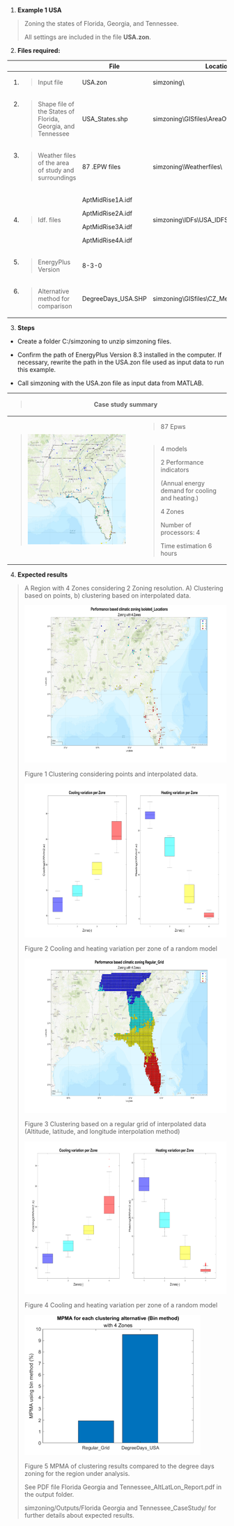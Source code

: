 1.  **Example 1 USA**

> Zoning the states of Florida, Georgia, and Tennessee.
>
> All settings are included in the file **USA.zon**.

2.  **Files required:**

<table>
<colgroup>
<col style="width: 27%" />
<col style="width: 26%" />
<col style="width: 46%" />
</colgroup>
<thead>
<tr class="header">
<th></th>
<th><strong>File</strong></th>
<th><strong>Location</strong></th>
</tr>
</thead>
<tbody>
<tr class="odd">
<td><ol type="1">
<li><blockquote>
<p>Input file</p>
</blockquote></li>
</ol></td>
<td>USA.zon</td>
<td>simzoning\</td>
</tr>
<tr class="even">
<td><ol start="2" type="1">
<li><blockquote>
<p>Shape file of the States of Florida, Georgia, and Tennessee</p>
</blockquote></li>
</ol></td>
<td>USA_States.shp</td>
<td>simzoning\GISfiles\AreaOfStudy\</td>
</tr>
<tr class="odd">
<td><ol start="3" type="1">
<li><blockquote>
<p>Weather files of the area of study and surroundings</p>
</blockquote></li>
</ol></td>
<td>87 .EPW files</td>
<td>simzoning\Weatherfiles\</td>
</tr>
<tr class="even">
<td><ol start="4" type="1">
<li><blockquote>
<p>Idf. files</p>
</blockquote></li>
</ol></td>
<td><p>AptMidRise1A.idf</p>
<p>AptMidRise2A.idf</p>
<p>AptMidRise3A.idf</p>
<p>AptMidRise4A.idf</p></td>
<td>simzoning\IDFs\USA_IDFS</td>
</tr>
<tr class="odd">
<td><ol start="5" type="1">
<li><blockquote>
<p>EnergyPlus Version</p>
</blockquote></li>
</ol></td>
<td>8-3-0</td>
<td></td>
</tr>
<tr class="even">
<td><ol start="6" type="1">
<li><blockquote>
<p>Alternative method for comparison</p>
</blockquote></li>
</ol></td>
<td>DegreeDays_USA.SHP</td>
<td>simzoning\GISfiles\CZ_Methods_Comparison\</td>
</tr>
</tbody>
</table>

3.  **Steps**

- Create a folder C:/simzoning to unzip simzoning files.

- Confirm the path of EnergyPlus Version 8.3 installed in the computer.
  If necessary, rewrite the path in the USA.zon file used as input data
  to run this example.

- Call simzoning with the USA.zon file as input data from MATLAB.

<table>
<colgroup>
<col style="width: 60%" />
<col style="width: 39%" />
</colgroup>
<thead>
<tr class="header">
<th colspan="2"><blockquote>
<p>Case study summary</p>
</blockquote></th>
</tr>
</thead>
<tbody>
<tr class="odd">
<td rowspan="2"><blockquote>
<p><img src="./imagesUSA1/media/image1.png"
style="width:2.34201in;height:2.62863in" /></p>
</blockquote></td>
<td><blockquote>
<p>87 Epws</p>
</blockquote></td>
</tr>
<tr class="even">
<td><blockquote>
<p>4 models</p>
<p>2 Performance indicators</p>
<p>(Annual energy demand for cooling and heating.)</p>
<p>4 Zones</p>
<p>Number of processors: 4</p>
<p>Time estimation 6 hours</p>
</blockquote></td>
</tr>
</tbody>
</table>

4.  **Expected results**

> A Region with 4 Zones considering 2 Zoning resolution. A) Clustering
> based on points, b) clustering based on interpolated data.
>
> <img src="./imagesUSA1/media/image2.png"
> style="width:6.17222in;height:3.77391in" />
>
> Figure 1 Clustering considering points and interpolated data.
>
> <img src="./imagesUSA1/media/image3.png"
> style="width:6.53913in;height:3.67361in"
> alt="Gráfico Descrição gerada automaticamente" />
>
> Figure 2 Cooling and heating variation per zone of a random model
>
> <img src="./imagesUSA1/media/image4.png"
> style="width:6.21623in;height:3.7in" />
>
> Figure 3 Clustering based on a regular grid of interpolated data
> (Altitude, latitude, and longitude interpolation method)
>
> <img src="./imagesUSA1/media/image5.png"
> style="width:6.78442in;height:3.65993in"
> alt="Gráfico, Gráfico de caixa estreita Descrição gerada automaticamente" />
>
> Figure 4 Cooling and heating variation per zone of a random model
>
> <img src="./imagesUSA1/media/image6.png"
> style="width:4.20636in;height:3.34966in" />
>
> Figure 5 MPMA of clustering results compared to the degree days zoning
> for the region under analysis.
>
> See PDF file Florida Georgia and Tennessee_AltLatLon_Report.pdf in the
> output folder.
>
> simzoning/Outputs/Florida Georgia and Tennessee_CaseStudy/ for further
> details about expected results.
